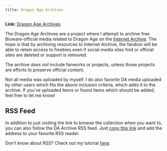 ```yaml
---
title: Dragon Age Archives
---
```


**Link:**
[Dragon Age Archives](https://archive.org/details/fav-enigmalea?sort=titleSorter)

The Dragon Age Archives are a project where I attempt to archive free
Bioware-official media related to Dragon Age on the
[Internet Archive](https://archive.org). The hope is that by archiving resources
to Internet Archive, the fandom will be able to retain access to freebies even
if social media sites fold or official sites are deleted or support is removed.

The archive _does not_ include fanworks or projects, unless those projects are
efforts to preserve official content.

Not all media was uploaded by myself. I do also favorite DA media uploaded by
other users which fits the above inclusion criteria, which adds it to the
archive. If you've uploaded items or found items which should be added, feel
free to let me know!

## RSS Feed

In addition to just visiting the link to browse the collection when you want to,
you can also follow the DA Archive RSS feed. Just
[copy this link](https://archive.org/services/collection-rss.php?collection=fav-enigmalea)
and add the address to your favorite RSS reader.

Don't know about RSS? Check out my tutorial [here](/docs/tutorials/rss).
